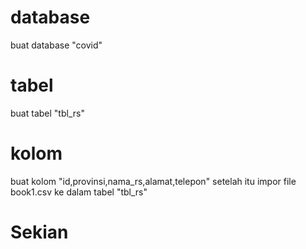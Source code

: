 
# database 
buat database "covid"
# tabel
buat tabel "tbl_rs"
# kolom
buat kolom "id,provinsi,nama_rs,alamat,telepon"
setelah itu impor file book1.csv ke dalam tabel "tbl_rs"
#
# Sekian
